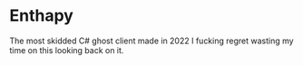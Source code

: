 # Enthapy
The most skidded C# ghost client made in 2022 I fucking regret wasting my time on this looking back on it.
